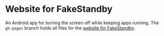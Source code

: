 # Website for FakeStandby

An Android app for turning the screen off while keeping apps running. The `gh-pages` branch holds all files for the [website for FakeStandby](https://jonasbernard.github.io/FakeStandby/).
